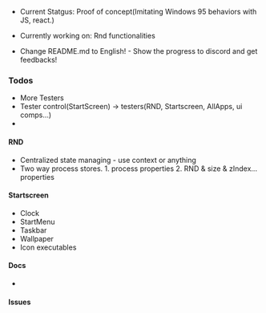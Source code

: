 - Current Statgus: Proof of concept(Imitating Windows 95 behaviors with JS, react.)

- Currently working on: Rnd functionalities

- Change README.md to English! - Show the progress to discord and get feedbacks!

### Todos

- More Testers
- Tester control(StartScreen) -> testers(RND, Startscreen, AllApps, ui comps...)
-

#### RND

- Centralized state managing - use context or anything
- Two way process stores. 1. process properties 2. RND & size & zIndex... properties

#### Startscreen

- Clock
- StartMenu
- Taskbar
- Wallpaper
- Icon executables

#### Docs

-

#### Issues
